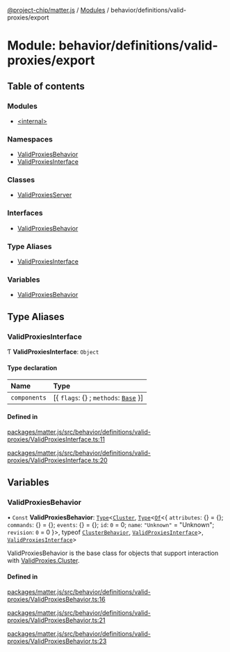 [@project-chip/matter.js](../README.md) / [Modules](../modules.md) / behavior/definitions/valid-proxies/export

# Module: behavior/definitions/valid-proxies/export

## Table of contents

### Modules

- [\<internal\>](behavior_definitions_valid_proxies_export._internal_.md)

### Namespaces

- [ValidProxiesBehavior](behavior_definitions_valid_proxies_export.ValidProxiesBehavior.md)
- [ValidProxiesInterface](behavior_definitions_valid_proxies_export.ValidProxiesInterface.md)

### Classes

- [ValidProxiesServer](../classes/behavior_definitions_valid_proxies_export.ValidProxiesServer.md)

### Interfaces

- [ValidProxiesBehavior](../interfaces/behavior_definitions_valid_proxies_export.ValidProxiesBehavior-1.md)

### Type Aliases

- [ValidProxiesInterface](behavior_definitions_valid_proxies_export.md#validproxiesinterface)

### Variables

- [ValidProxiesBehavior](behavior_definitions_valid_proxies_export.md#validproxiesbehavior)

## Type Aliases

### ValidProxiesInterface

Ƭ **ValidProxiesInterface**: `Object`

#### Type declaration

| Name | Type |
| :------ | :------ |
| `components` | [\{ `flags`: {} ; `methods`: [`Base`](../interfaces/behavior_definitions_valid_proxies_export.ValidProxiesInterface.Base.md)  }] |

#### Defined in

[packages/matter.js/src/behavior/definitions/valid-proxies/ValidProxiesInterface.ts:11](https://github.com/project-chip/matter.js/blob/2d9f2165d2672864fda3496a6d0d5f93597f82c6/packages/matter.js/src/behavior/definitions/valid-proxies/ValidProxiesInterface.ts#L11)

[packages/matter.js/src/behavior/definitions/valid-proxies/ValidProxiesInterface.ts:20](https://github.com/project-chip/matter.js/blob/2d9f2165d2672864fda3496a6d0d5f93597f82c6/packages/matter.js/src/behavior/definitions/valid-proxies/ValidProxiesInterface.ts#L20)

## Variables

### ValidProxiesBehavior

• `Const` **ValidProxiesBehavior**: [`Type`](../interfaces/behavior_cluster_export.ClusterBehavior.Type.md)\<[`Cluster`](../interfaces/cluster_export.ValidProxies.Cluster.md), [`Type`](../interfaces/behavior_cluster_export.ClusterBehavior.Type.md)\<[`Of`](../interfaces/cluster_export.ClusterType.Of.md)\<\{ `attributes`: {} = \{}; `commands`: {} = \{}; `events`: {} = \{}; `id`: ``0`` = 0; `name`: ``"Unknown"`` = "Unknown"; `revision`: ``0`` = 0 }\>, typeof [`ClusterBehavior`](behavior_cluster_export.ClusterBehavior.md), [`ValidProxiesInterface`](behavior_definitions_valid_proxies_export.md#validproxiesinterface)\>, [`ValidProxiesInterface`](behavior_definitions_valid_proxies_export.md#validproxiesinterface)\>

ValidProxiesBehavior is the base class for objects that support interaction with [ValidProxies.Cluster](cluster_export.ValidProxies.md#cluster).

#### Defined in

[packages/matter.js/src/behavior/definitions/valid-proxies/ValidProxiesBehavior.ts:16](https://github.com/project-chip/matter.js/blob/2d9f2165d2672864fda3496a6d0d5f93597f82c6/packages/matter.js/src/behavior/definitions/valid-proxies/ValidProxiesBehavior.ts#L16)

[packages/matter.js/src/behavior/definitions/valid-proxies/ValidProxiesBehavior.ts:21](https://github.com/project-chip/matter.js/blob/2d9f2165d2672864fda3496a6d0d5f93597f82c6/packages/matter.js/src/behavior/definitions/valid-proxies/ValidProxiesBehavior.ts#L21)

[packages/matter.js/src/behavior/definitions/valid-proxies/ValidProxiesBehavior.ts:23](https://github.com/project-chip/matter.js/blob/2d9f2165d2672864fda3496a6d0d5f93597f82c6/packages/matter.js/src/behavior/definitions/valid-proxies/ValidProxiesBehavior.ts#L23)
